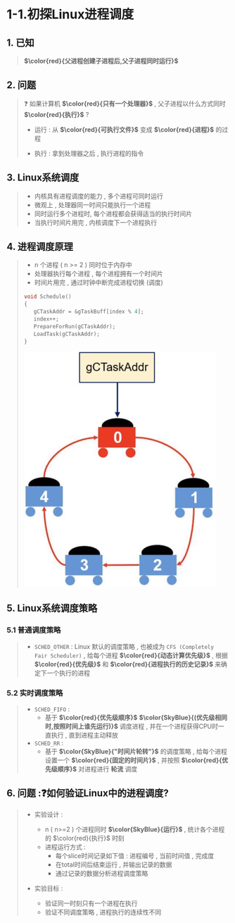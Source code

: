 # 1-1.初探Linux进程调度

## 1. 已知

>**$\color{red}{父进程创建子进程后,父子进程同时运行}$**

## 2. 问题

>❓ 如果计算机 **$\color{red}{只有一个处理器}$** , 父子进程以什么方式同时 **$\color{red}{执行}$** ?
>
>- 运行 : 从 **$\color{red}{可执行文件}$** 变成 **$\color{red}{进程}$** 的过程
>
>- 执行 : 拿到处理器之后 , 执行进程的指令

## 3. Linux系统调度

>- 内核具有进程调度的能力 , 多个进程可同时运行
>- 微观上 , 处理器同一时间只能执行一个进程
>- 同时运行多个进程时,  每个进程都会获得适当的执行时间片
>- 当执行时间片用完 , 内核调度下一个进程执行

## 4. 进程调度原理

>- n 个进程 ( n >= 2 ) 同时位于内存中
>- 处理器执行每个进程 , 每个进程拥有一个时间片
>- 时间片用完 , 通过时钟中断完成进程切换 (调度)
>
>```c++
>void Schedule()
>{
>    gCTaskAddr = &gTaskBuff[index % 4];
>    index++;
>    PrepareForRun(gCTaskAddr);
>    LoadTask(gCTaskAddr);
>}
>```
>
><img src="./assets/image-20230802173712528.png" alt="image-20230802173712528" />

## 5. Linux系统调度策略

### 5.1 普通调度策略

>- `SCHED_OTHER` : Linux 默认的调度策略 , 也被成为 `CFS (Completely Fair Scheduler)` , 给每个进程  **$\color{red}{动态计算优先级}$** , 根据 **$\color{red}{优先级}$** 和 **$\color{red}{进程执行的历史记录}$** 来确定下一个执行的进程

### 5.2 实时调度策略

>- `SCHED_FIFO` : 
>   - 基于 **$\color{red}{优先级顺序}$** **$\color{SkyBlue}{(优先级相同时,按照时间上谁先运行)}$** 调度进程 , 并在一个进程获得CPU时一直执行 , 直到进程主动释放
>- `SCHED_RR` : 
>   - 基于 **$\color{SkyBlue}{"时间片轮转"}$** 的调度策略 , 给每个进程设置一个 **$\color{red}{固定的时间片}$** , 并按照 **$\color{red}{优先级顺序}$** 对进程进行 **轮流** 调度

## 6. 问题 :❓如何验证Linux中的进程调度?

>- 实验设计 :
>   - n ( n>=2 ) 个进程同时 **$\color{SkyBlue}{运行}$** , 统计各个进程的 $\color{red}{执行}$ 时刻
>   - 进程运行方式 :
>     - 每个slice时间记录如下值 : 进程编号 , 当前时间值 , 完成度
>     - 在total时间后结束运行 , 并输出记录的数据
>     - 通过记录的数据分析进程调度策略
>
>
>- 实验目标 :
>   - 验证同一时刻只有一个进程在执行
>   - 验证不同调度策略 , 进程执行的连续性不同



